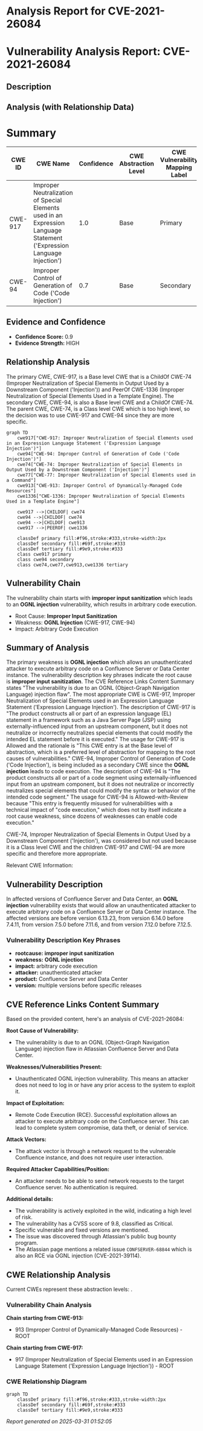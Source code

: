 # Analysis Report for CVE-2021-26084

# Vulnerability Analysis Report: CVE-2021-26084

## Description



## Analysis (with Relationship Data)

# Summary
| CWE ID | CWE Name | Confidence | CWE Abstraction Level | CWE Vulnerability Mapping Label | CWE-Vulnerability Mapping Notes |
|---|---|---|---|---|---|
| CWE-917 | Improper Neutralization of Special Elements used in an Expression Language Statement ('Expression Language Injection') | 1.0 | Base | Primary | Allowed |
| CWE-94 | Improper Control of Generation of Code ('Code Injection') | 0.7 | Base | Secondary | Allowed-with-Review |

## Evidence and Confidence

*   **Confidence Score:** 0.9
*   **Evidence Strength:** HIGH

## Relationship Analysis
The primary CWE, CWE-917, is a Base level CWE that is a ChildOf CWE-74 (Improper Neutralization of Special Elements in Output Used by a Downstream Component ('Injection')) and PeerOf CWE-1336 (Improper Neutralization of Special Elements Used in a Template Engine). The secondary CWE, CWE-94, is also a Base level CWE and a ChildOf CWE-74. The parent CWE, CWE-74, is a Class level CWE which is too high level, so the decision was to use CWE-917 and CWE-94 since they are more specific.

```mermaid
graph TD
    cwe917["CWE-917: Improper Neutralization of Special Elements used in an Expression Language Statement ('Expression Language Injection')"]
    cwe94["CWE-94: Improper Control of Generation of Code ('Code Injection')"]
    cwe74["CWE-74: Improper Neutralization of Special Elements in Output Used by a Downstream Component ('Injection')"]
    cwe77["CWE-77: Improper Neutralization of Special Elements used in a Command"]
    cwe913["CWE-913: Improper Control of Dynamically-Managed Code Resources"]
    cwe1336["CWE-1336: Improper Neutralization of Special Elements Used in a Template Engine"]

    cwe917 -->|CHILDOF| cwe74
    cwe94 -->|CHILDOF| cwe74
    cwe94 -->|CHILDOF| cwe913
    cwe917 -->|PEEROF| cwe1336

    classDef primary fill:#f96,stroke:#333,stroke-width:2px
    classDef secondary fill:#69f,stroke:#333
    classDef tertiary fill:#9e9,stroke:#333
    class cwe917 primary
    class cwe94 secondary
    class cwe74,cwe77,cwe913,cwe1336 tertiary
```

## Vulnerability Chain
The vulnerability chain starts with **improper input sanitization** which leads to an **OGNL injection** vulnerability, which results in arbitrary code execution.
  - Root Cause: **Improper Input Sanitization**
  - Weakness: **OGNL Injection** (CWE-917, CWE-94)
  - Impact: Arbitrary Code Execution

## Summary of Analysis
The primary weakness is **OGNL injection** which allows an unauthenticated attacker to execute arbitrary code on a Confluence Server or Data Center instance. The vulnerability description key phrases indicate the root cause is **improper input sanitization**. The CVE Reference Links Content Summary states "The vulnerability is due to an OGNL (Object-Graph Navigation Language) injection flaw". The most appropriate CWE is CWE-917, Improper Neutralization of Special Elements used in an Expression Language Statement ('Expression Language Injection'). The description of CWE-917 is "The product constructs all or part of an expression language (EL) statement in a framework such as a Java Server Page (JSP) using externally-influenced input from an upstream component, but it does not neutralize or incorrectly neutralizes special elements that could modify the intended EL statement before it is executed." The usage for CWE-917 is Allowed and the rationale is "This CWE entry is at the Base level of abstraction, which is a preferred level of abstraction for mapping to the root causes of vulnerabilities."
CWE-94, Improper Control of Generation of Code ('Code Injection'), is being included as a secondary CWE since the **OGNL injection** leads to code execution. The description of CWE-94 is "The product constructs all or part of a code segment using externally-influenced input from an upstream component, but it does not neutralize or incorrectly neutralizes special elements that could modify the syntax or behavior of the intended code segment." The usage for CWE-94 is Allowed-with-Review because "This entry is frequently misused for vulnerabilities with a technical impact of "code execution," which does not by itself indicate a root cause weakness, since dozens of weaknesses can enable code execution."

CWE-74, Improper Neutralization of Special Elements in Output Used by a Downstream Component ('Injection'), was considered but not used because it is a Class level CWE and the children CWE-917 and CWE-94 are more specific and therefore more appropriate.

Relevant CWE Information:
## Vulnerability Description
In affected versions of Confluence Server and Data Center, an **OGNL injection** vulnerability exists that would allow an unauthenticated attacker to execute arbitrary code on a Confluence Server or Data Center instance. The affected versions are before version 6.13.23, from version 6.14.0 before 7.4.11, from version 7.5.0 before 7.11.6, and from version 7.12.0 before 7.12.5.

### Vulnerability Description Key Phrases
- **rootcause:** **improper input sanitization**
- **weakness:** **OGNL injection**
- **impact:** arbitrary code execution
- **attacker:** unauthenticated attacker
- **product:** Confluence Server and Data Center
- **version:** multiple versions before specific releases

## CVE Reference Links Content Summary
Based on the provided content, here's an analysis of CVE-2021-26084:

**Root Cause of Vulnerability:**
- The vulnerability is due to an OGNL (Object-Graph Navigation Language) injection flaw in Atlassian Confluence Server and Data Center.

**Weaknesses/Vulnerabilities Present:**
- Unauthenticated OGNL injection vulnerability. This means an attacker does not need to log in or have any prior access to the system to exploit it.

**Impact of Exploitation:**
- Remote Code Execution (RCE). Successful exploitation allows an attacker to execute arbitrary code on the Confluence server. This can lead to complete system compromise, data theft, or denial of service.

**Attack Vectors:**
- The attack vector is through a network request to the vulnerable Confluence instance, and does not require user interaction.

**Required Attacker Capabilities/Position:**
- An attacker needs to be able to send network requests to the target Confluence server. No authentication is required.

**Additional details:**

- The vulnerability is actively exploited in the wild, indicating a high level of risk.
- The vulnerability has a CVSS score of 9.8, classified as Critical.
- Specific vulnerable and fixed versions are mentioned.
- The issue was discovered through Atlassian's public bug bounty program.
- The Atlassian page mentions a related issue `CONFSERVER-68844` which is also an RCE via OGNL injection (CVE-2021-39114).


## CWE Relationship Analysis

Current CWEs represent these abstraction levels: .


### Vulnerability Chain Analysis

**Chain starting from CWE-913:**
- 913 (Improper Control of Dynamically-Managed Code Resources) - ROOT


**Chain starting from CWE-917:**
- 917 (Improper Neutralization of Special Elements used in an Expression Language Statement ('Expression Language Injection')) - ROOT



### CWE Relationship Diagram

```mermaid
graph TD
    classDef primary fill:#f96,stroke:#333,stroke-width:2px
    classDef secondary fill:#69f,stroke:#333
    classDef tertiary fill:#9e9,stroke:#333
```



*Report generated on 2025-03-31 01:52:05*
